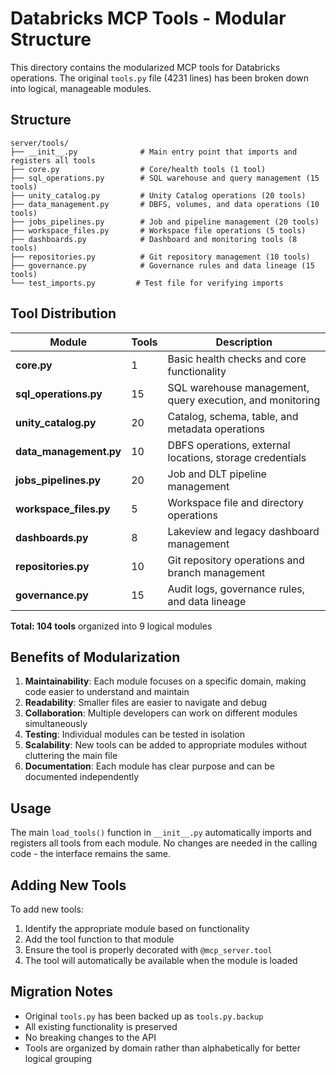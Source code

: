 # Databricks MCP Tools - Modular Structure

This directory contains the modularized MCP tools for Databricks operations. The original `tools.py` file (4231 lines) has been broken down into logical, manageable modules.

## Structure

```
server/tools/
├── __init__.py              # Main entry point that imports and registers all tools
├── core.py                  # Core/health tools (1 tool)
├── sql_operations.py        # SQL warehouse and query management (15 tools)
├── unity_catalog.py         # Unity Catalog operations (20 tools)
├── data_management.py       # DBFS, volumes, and data operations (10 tools)
├── jobs_pipelines.py        # Job and pipeline management (20 tools)
├── workspace_files.py       # Workspace file operations (5 tools)
├── dashboards.py            # Dashboard and monitoring tools (8 tools)
├── repositories.py          # Git repository management (10 tools)
├── governance.py            # Governance rules and data lineage (15 tools)
└── test_imports.py         # Test file for verifying imports
```

## Tool Distribution

| Module | Tools | Description |
|--------|-------|-------------|
| **core.py** | 1 | Basic health checks and core functionality |
| **sql_operations.py** | 15 | SQL warehouse management, query execution, and monitoring |
| **unity_catalog.py** | 20 | Catalog, schema, table, and metadata operations |
| **data_management.py** | 10 | DBFS operations, external locations, storage credentials |
| **jobs_pipelines.py** | 20 | Job and DLT pipeline management |
| **workspace_files.py** | 5 | Workspace file and directory operations |
| **dashboards.py** | 8 | Lakeview and legacy dashboard management |
| **repositories.py** | 10 | Git repository operations and branch management |
| **governance.py** | 15 | Audit logs, governance rules, and data lineage |

**Total: 104 tools** organized into 9 logical modules

## Benefits of Modularization

1. **Maintainability**: Each module focuses on a specific domain, making code easier to understand and maintain
2. **Readability**: Smaller files are easier to navigate and debug
3. **Collaboration**: Multiple developers can work on different modules simultaneously
4. **Testing**: Individual modules can be tested in isolation
5. **Scalability**: New tools can be added to appropriate modules without cluttering the main file
6. **Documentation**: Each module has clear purpose and can be documented independently

## Usage

The main `load_tools()` function in `__init__.py` automatically imports and registers all tools from each module. No changes are needed in the calling code - the interface remains the same.

## Adding New Tools

To add new tools:

1. Identify the appropriate module based on functionality
2. Add the tool function to that module
3. Ensure the tool is properly decorated with `@mcp_server.tool`
4. The tool will automatically be available when the module is loaded

## Migration Notes

- Original `tools.py` has been backed up as `tools.py.backup`
- All existing functionality is preserved
- No breaking changes to the API
- Tools are organized by domain rather than alphabetically for better logical grouping
